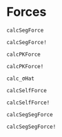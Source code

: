 # Forces

```@docs
calcSegForce
```

```@docs
calcSegForce!
```

```@docs
calcPKForce
```

```@docs
calcPKForce!
```

```@docs
calc_σHat
```

```@docs
calcSelfForce
```

```@docs
calcSelfForce!
```

```@docs
calcSegSegForce
```

```@docs
calcSegSegForce!
```